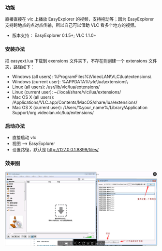 ### 功能
直接直接在 vlc 上播放 EasyExplorer 的视频，支持拖动等；因为 EasyExplorer 支持跨地点的点对点传输，所以自己可以借助 VLC 看多个地方的视频。
* 版本支持： EasyExplorer 0.1.5+; VLC 1.1.0+

### 安装办法

把 easyext.lua 下载到 exensions 文件夹下，不存在则创建一个 extensions 文件夹，路径如下：
* Windows (all users): %ProgramFiles%\VideoLAN\VLC\lua\extensions\
* Windows (current user): %APPDATA%\vlc\lua\extensions\
* Linux (all users): /usr/lib/vlc/lua/extensions/
* Linux (current user): ~/.local/share/vlc/lua/extensions/
* Mac OS X (all users): /Applications/VLC.app/Contents/MacOS/share/lua/extensions/
* Mac OS X (current user): /Users/%your_name%/Library/Application Support/org.videolan.vlc/lua/extensions/

### 启动办法
* 直接启动 vlc
* 视图 --> EasyExplorer 
* 设置路径，默认是 http://127.0.0.1:8899/files/

### 效果图
![EasyExplorer VLC Extension](easyext.png)
